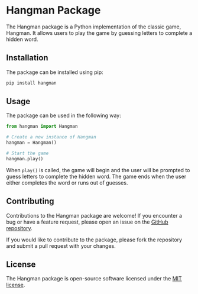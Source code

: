 # Hangman Package

The Hangman package is a Python implementation of the classic game, Hangman. It allows users to play the game by guessing letters to complete a hidden word.

## Installation

The package can be installed using pip:

```bash
pip install hangman
```

## Usage

The package can be used in the following way:

```python
from hangman import Hangman

# Create a new instance of Hangman
hangman = Hangman()

# Start the game
hangman.play()
```

When `play()` is called, the game will begin and the user will be prompted to guess letters to complete the hidden word. The game ends when the user either completes the word or runs out of guesses.

## Contributing

Contributions to the Hangman package are welcome! If you encounter a bug or have a feature request, please open an issue on the [GitHub repository](https://github.com/your-username/hangman).

If you would like to contribute to the package, please fork the repository and submit a pull request with your changes.

## License

The Hangman package is open-source software licensed under the [MIT license](https://opensource.org/licenses/MIT).